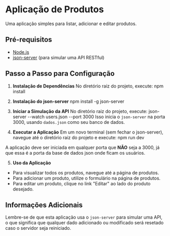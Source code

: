 # Aplicação de Produtos

Uma aplicação simples para listar, adicionar e editar produtos.

## Pré-requisitos

- [Node.js](https://nodejs.org/en/)
- [json-server](https://www.npmjs.com/package/json-server) (para simular uma API RESTful)

## Passo a Passo para Configuração

1. **Instalação de Dependências**
   No diretório raiz do projeto, execute:
npm install

2. **Instalação do json-server**
npm install -g json-server

3. **Iniciar a Simulação da API**
No diretório raiz do projeto, execute:
json-server --watch users.json --port 3000
Isso inicia o `json-server` na porta 3000, usando `dados.json` como seu banco de dados.

4. **Executar a Aplicação**
Em um novo terminal (sem fechar o json-server), navegue até o diretório raiz do projeto e execute:
npm run dev

A aplicação deve ser iniciada em qualquer porta que **NÃO** seja a 3000, já que essa é a porta da base de dados json onde ficam os usuários.

5. **Uso da Aplicação**
- Para visualizar todos os produtos, navegue até a página de produtos.
- Para adicionar um produto, utilize o formulário na página de produtos.
- Para editar um produto, clique no link "Editar" ao lado do produto desejado.

## Informações Adicionais

Lembre-se de que esta aplicação usa o `json-server` para simular uma API, o que significa que qualquer dado adicionado ou modificado será resetado caso o servidor seja reiniciado.
